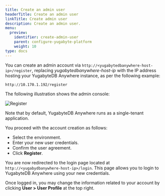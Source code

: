 ```yaml
---
title: Create an admin user
headerTitle: Create an admin user
linkTitle: Create admin user
description: Create an admin user.
menu:
  preview:
    identifier: create-admin-user
    parent: configure-yugabyte-platform
    weight: 10
type: docs
---
```


You can create an admin account via `http://<yugabytedbanywhere-host-ip>/register`, replacing *yugabytedbanywhere-host-ip* with the IP address hosting your YugabyteDB Anywhere instance, as per the following example:

```output
http://10.170.1.192/register
```

The following illustration shows the admin console:

![Register](/images/ee/register.png)

Note that by default, YugabyteDB Anywhere runs as a single-tenant application.

You proceed with the account creation as follows:

- Select the environment.
- Enter your new user credentials.
- Confirm the user agreement.
- Click **Register**.

You are now redirected to the login page located at `http://<yugabydbanywhere-host-ip>/login`. This page allows you to login to YugabyteDB Anywhere using your new credentials.

Once logged in, you may change the information related to your account by clicking **User > User Profile** at the top right.
